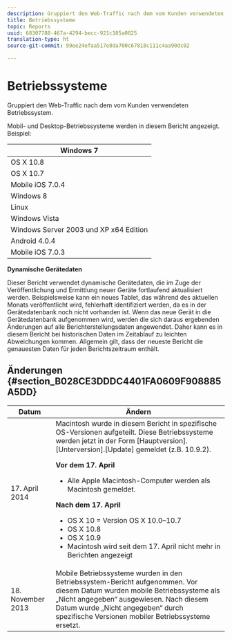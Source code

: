 ```yaml
---
description: Gruppiert den Web-Traffic nach dem vom Kunden verwendeten Betriebssystem.
title: Betriebssysteme
topic: Reports
uuid: 68307788-467a-4294-becc-921c105a0825
translation-type: ht
source-git-commit: 99ee24efaa517e8da700c67818c111c4aa90dc02

---
```



# Betriebssysteme

Gruppiert den Web-Traffic nach dem vom Kunden verwendeten Betriebssystem.

Mobil- und Desktop-Betriebssysteme werden in diesem Bericht angezeigt. Beispiel:

| Windows 7 |
|---|
| OS X 10.8 |
| OS X 10.7 |
| Mobile iOS 7.0.4 |
| Windows 8 |
| Linux |
| Windows Vista |
| Windows Server 2003 und XP x64 Edition |
| Android 4.0.4 |
| Mobile iOS 7.0.3 |

**Dynamische Gerätedaten**

Dieser Bericht verwendet dynamische Gerätedaten, die im Zuge der Veröffentlichung und Ermittlung neuer Geräte fortlaufend aktualisiert werden. Beispielsweise kann ein neues Tablet, das während des aktuellen Monats veröffentlicht wird, fehlerhaft identifiziert werden, da es in der Gerätedatenbank noch nicht vorhanden ist. Wenn das neue Gerät in die Gerätedatenbank aufgenommen wird, werden die sich daraus ergebenden Änderungen auf alle Berichterstellungsdaten angewendet. Daher kann es in diesem Bericht bei historischen Daten im Zeitablauf zu leichten Abweichungen kommen. Allgemein gilt, dass der neueste Bericht die genauesten Daten für jeden Berichtszeitraum enthält.

## Änderungen  {#section_B028CE3DDDC4401FA0609F908885A5DD}

<table id="table_82084301B1044103BB3B293595BC86BD"> 
 <thead> 
  <tr> 
   <th colname="col1" class="entry"> Datum </th> 
   <th colname="col2" class="entry"> Ändern </th> 
  </tr>
 </thead>
 <tbody> 
  <tr> 
   <td colname="col1"> 17. April 2014 </td> 
   <td colname="col2">Macintosh wurde in diesem Bericht in spezifische OS-Versionen aufgeteilt. Diese Betriebssysteme werden jetzt in der Form [Hauptversion].[Unterversion].[Update] gemeldet (z.B. 10.9.2). <p><b>Vor dem 17. April</b> </p> 
    <ul id="ul_57A2173601624E959562A1CE6414184D"> 
     <li id="li_46B45295792B48B2A2EAA54533BE7C7B">Alle Apple Macintosh-Computer werden als Macintosh gemeldet. </li> 
    </ul> <p><b>Nach dem 17. April</b> </p> 
    <ul id="ul_E3C8E90AE6F84D509DE4288ECFF18D8C"> 
     <li id="li_9F5217DA906E49298551D153628D6AB1">OS X 10 = Version OS X 10.0–10.7 </li> 
     <li id="li_BCDAE2E90CC14B77A5C17EFA60678382">OS X 10.8 </li> 
     <li id="li_8765C05D409B4AABB9860AE419EE4369">OS X 10.9 </li> 
     <li id="li_09050B76DD9C4F639F83A97E85B16211">Macintosh wird seit dem 17. April nicht mehr in Berichten angezeigt </li> 
    </ul> </td> 
  </tr> 
  <tr> 
   <td colname="col1"> 18. November 2013 </td> 
   <td colname="col2"> Mobile Betriebssysteme wurden in den Betriebssystem-Bericht aufgenommen. Vor diesem Datum wurden mobile Betriebssysteme als „Nicht angegeben“ ausgewiesen. Nach diesem Datum wurde „Nicht angegeben“ durch spezifische Versionen mobiler Betriebssysteme ersetzt. </td> 
  </tr> 
 </tbody> 
</table>

